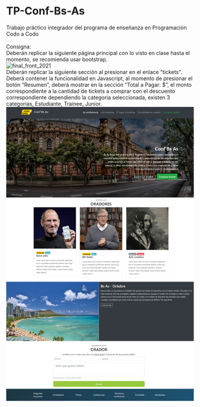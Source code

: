 # TP-Conf-Bs-As

Trabajo práctico integrador del programa de enseñanza en Programación Codo a Codo
<br><br>
Consigna: 
<br>
Deberán replicar la siguiente página principal con lo visto en clase hasta el momento, se recomienda usar bootstrap.
<br>
![final_front_2021](https://github.com/AngieOldano/TP-Conf-Bs-As/assets/83320898/53263744-48a6-41c2-b695-32a5537a8aae)
<br>
Deberán replicar la siguiente sección  al presionar en el enlace “tickets”.
<br>
Deberá contener la funcionalidad en Javascript, al momento de presionar el botón “Resumen”, deberá mostrar en la sección “Total a Pagar: $”, el monto correspondiente a la cantidad de tickets a comprar con el descuento correspondiente dependiendo la categoría seleccionada, existen 3 categorías, Estudiante, Trainee, Junior.
![final_front_2021](https://github.com/AngieOldano/TP-Conf-Bs-As/blob/main/final_front_2021.jpg?raw=true)
